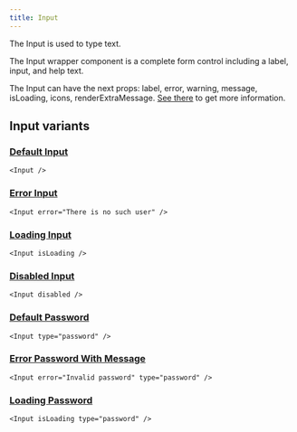 ```yaml
---
title: Input
---
```


The Input is used to type text.

The Input wrapper component is a complete form control including a label, input, and help text.

The Input can have the next props: label, error, warning, message, isLoading, icons, renderExtraMessage. [See there](/storybook/?path=/docs/core-inputs-input--docs) to get more information.

## Input variants

### [Default Input](/storybook/?path=/story/core-inputs-input--default-input)

```tsx
<Input />
```

### [Error Input](/storybook/?path=/story/core-inputs-input--error-input)

```tsx
<Input error="There is no such user" />
```

### [Loading Input](/storybook/?path=/story/core-inputs-input--loading-input)

```tsx
<Input isLoading />
```

### [Disabled Input](/storybook/?path=/story/core-inputs-input--disabled-input)

```tsx
<Input disabled />
```

### [Default Password](/storybook/?path=/story/core-inputs-input--default-password)

```tsx
<Input type="password" />
```

### [Error Password With Message](/storybook/?path=/story/core-inputs-input--error-password-with-message)

```tsx
<Input error="Invalid password" type="password" />
```

### [Loading Password](/storybook/?path=/story/core-inputs-input--loading-password)

```tsx
<Input isLoading type="password" />
```
